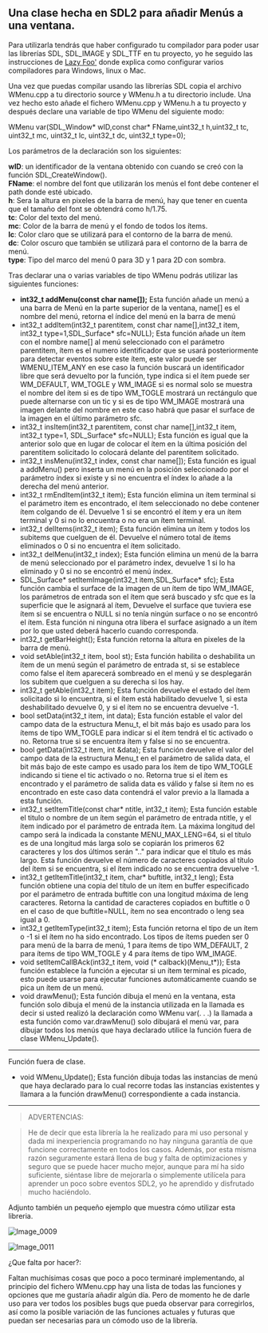## Una clase hecha en SDL2 para añadir Menús a una ventana.
Para utilizarla tendrás que haber configurado tu compilador para poder usar las librerías SDL, SDL_IMAGE y SDL_TTF en tu proyecto, yo he seguido las instrucciones de [Lazy Foo'](https://lazyfoo.net/tutorials/SDL/01_hello_SDL/index.php) donde explica como configurar varios compiladores para Windows, linux o Mac.
 
Una vez que puedas compilar usando las librerías SDL copia el archivo WMenu.cpp a tu directorio source y WMenu.h a tu directorio include.
Una vez hecho esto añade el fichero WMenu.cpp y WMenu.h a tu proyecto y después declare una variable de tipo WMenu del siguiente modo:

WMenu var(SDL_Window* wID,const char* FName,uint32_t h,uint32_t tc, uint32_t mc, uint32_t lc, uint32_t dc, uint32_t type=0);

Los parámetros de la declaración son los siguientes:

  **wID**: un identificador de la ventana obtenido con cuando se creó con la función SDL_CreateWindow().  
  **FName**: el nombre del font que utilizarán los menús el font debe contener el path donde esté ubicado.  
  **h**: Sera la altura en pixeles de la barra de menú, hay que tener en cuenta que el tamaño del font se obtendrá como h/1.75.  
  **tc**: Color del texto del menú.  
  **mc**: Color de la barra de menú y el fondo de todos los ítems.  
  **lc**: Color claro que se utilizará para el contorno de la barra de menú.  
  **dc**: Color oscuro que también se utilizará para el contorno de la barra de menú.  
  **type**: Tipo del marco del menú 0 para 3D y 1 para 2D con sombra.
  
Tras declarar una o varias variables de tipo WMenu podrás utilizar las siguientes funciones:
  -	**int32_t addMenu(const char name[]);**
			Esta función añade un menú a una barra de Menú en la parte superior de la ventana, name[] es el nombre del menú, retorna el índice del menú en la barra de menú
  -	int32_t addItem(int32_t parentitem, const char name[],int32_t item, int32_t type=1,SDL_Surface* sfc=NULL);
			Esta función añade un ítem con el nombre name[] al menú seleccionado con el parámetro parentitem, ítem es el numero identificador que se usará posteriormente para detectar eventos sobre este ítem, este valor puede ser WMENU_ITEM_ANY en ese caso la función buscará un identificador libre que será devuelto por la función, type indica si el ítem puede ser WM_DEFAULT, WM_TOGLE y WM_IMAGE si es normal solo se muestra el nombre del ítem si es de tipo WM_TOGLE mostrará un rectángulo que puede alternarse con un tic y si es de tipo WM_IMAGE mostrará una imagen delante del nombre en este caso habrá que pasar el surface de la imagen en el último parámetro sfc.
  -	int32_t insItem(int32_t parentitem, const char name[],int32_t item, int32_t type=1, SDL_Surface* sfc=NULL);
			Esta función es igual que la anterior solo que en lugar de colocar el ítem en la última posición del parentitem solicitado lo colocará delante del parentitem solicitado.
  -	int32_t insMenu(int32_t index, const char name[]);
			Esta función es igual a addMenu() pero inserta un menú en la posición seleccionado por el parámetro índex si existe y si no encuentra el índex lo añade a la derecha del menú anterior.
  -	int32_t rmEndItem(int32_t item);
			Esta función elimina un ítem terminal si el parámetro ítem es encontrado, el ítem seleccionado no debe contener ítem colgando de él. Devuelve 1 si se encontró el ítem y era un ítem terminal y 0 si no lo encuentra o no era un ítem terminal.
  -	int32_t delItems(int32_t item);
			Esta función elimina un ítem y todos los subitems que cuelguen de él. Devuelve el número total de ítems eliminados o 0 si no encuentra el ítem solicitado.
  -	int32_t delMenu(int32_t index);
			Esta función elimina un menú de la barra de menú seleccionado por el parámetro índex, devuelve 1 si lo ha eliminado y 0 si no se encontró el menú índex.
  -	SDL_Surface* setItemImage(int32_t item,SDL_Surface* sfc);
			Esta función cambia el surface de la imagen de un ítem de tipo WM_IMAGE, los parámetros de entrada son el ítem que será buscado y sfc que es la superficie que le asignará al ítem, Devuelve el surface que tuviera ese ítem si se encuentra o NULL si no tenía ningún surface o no se encontró el ítem. Esta función ni ninguna otra libera el surface asignado a un ítem por lo que usted deberá hacerlo cuando corresponda.
  -	int32_t getBarHeight();
			Esta función retorna la altura en pixeles de la barra de menú.
  -	void setAble(int32_t item, bool st);
			Esta función habilita o deshabilita un ítem de un menú según el parámetro de entrada st, si se establece como false el ítem aparecerá sombreado en el menú y se desplegarán los subitem que cuelguen a su derecha si los hay.
  -	int32_t getAble(int32_t item);
			Esta función devuelve el estado del ítem solicitado si lo encuentra, si el ítem está habilitado devuelve 1, si esta deshabilitado devuelve 0, y si el ítem no se encuentra devuelve -1.
  -	bool setData(int32_t item, int data);
			Esta función estable el valor del campo data de la estructura Menu_t, el bit más bajo es usado para los ítems de tipo WM_TOGLE para indicar si el ítem tendrá el tic activado o no. Retorna true si se encuentra ítem y false si no se encuentra.
  -	bool getData(int32_t item, int &data);
			Esta función devuelve el valor del campo data de la estructura Menu_t en el parámetro de salida data, el bit más bajo de este campo es usado para los ítem de tipo WM_TOGLE indicando si tiene el tic activado o no. Retorna true si el ítem es encontrado y el parámetro de salida data es válido y false si ítem no es encontrado en este caso data contendrá el valor previo a la llamada a esta función.
  -	int32_t setItemTitle(const char* ntitle, int32_t item);
			Esta función estable el titulo o nombre de un ítem según el parámetro de entrada ntitle, y el ítem indicado por el parámetro de entrada ítem. La máxima longitud del campo será la indicada la constante MENU_MAX_LENG=64, si el título es de una longitud más larga solo se copiarán los primeros 62 caracteres y los dos últimos serán ".." para indicar que el título es más largo. Esta función devuelve el número de caracteres copiados al título del ítem si se encuentra, si el ítem indicado no se encuentra devuelve -1.
  -	int32_t getItemTitle(int32_t item, char* buftitle, int32_t leng);
			Esta función obtiene una copia del título de un ítem en buffer especificado por el parámetro de entrada buftitle con una longitud máxima de leng caracteres. Retorna la cantidad de caracteres copiados en buftitle o 0 en el caso de que buftitle=NULL, ítem no sea encontrado o leng sea igual a 0.
  -	int32_t getItemType(int32_t item); Esta función retorna el tipo de un ítem o -1 si el ítem no ha sido encontrado. Los tipos de ítems pueden ser 0 para menú de la barra de menú, 1 para ítems de tipo WM_DEFAULT, 2 para ítems de tipo WM_TOGLE y 4 para ítems de tipo WM_IMAGE.
  -	void setItemCallBAck(int32_t item, void (* calback)(Menu_t*));
			Esta función establece la función a ejecutar si un ítem terminal es picado, esto puede usarse para ejecutar funciones automáticamente cuando se pica un ítem de un menú.
  -	void drawMenu();
			Esta función dibuja el menú en la ventana, esta función solo dibuja el menú de la instancia utilizada en la llamada es decir si usted realizó la declaración como WMenu var(. . .) la llamada a esta función como var.drawMenu() solo dibujará el menú var, para dibujar todos los menús que haya declarado utilice la función fuera de clase WMenu_Update().
---------------------------------------------------------------------------------------------------
Función fuera de clase.
  -	void WMenu_Update();
			Esta función dibuja todas las instancias de menú que haya declarado para lo cual recorre todas las instancias existentes y llamara a la función drawMenu() correspondiente a cada instancia.

---------------------------------------------------------------------------------------------------
> ADVERTENCIAS:

> He de decir que esta librería la he realizado para mi uso personal y dada mi inexperiencia programando no hay ninguna garantía de que funcione correctamente en todos los casos.
 Además, por esta misma razón seguramente estará llena de bug y falta de optimizaciones y seguro que se puede hacer mucho mejor, aunque para mí ha sido suficiente, siéntase libre de mejorarla o simplemente utilícela para aprender un poco sobre eventos SDL2, yo he aprendido y disfrutado mucho haciéndolo.
 
 Adjunto también un pequeño ejemplo que muestra cómo utilizar esta libreria.
 
![Image_0009](https://github.com/bacteriu/SDL2_WMENU/assets/66980919/6b8be19f-7fe6-4fe1-91b6-6bb97191a8d9)

![Image_0011](https://github.com/bacteriu/SDL2_WMENU/assets/66980919/3381b86b-6b9b-44d3-b9ed-f3493be5c1fd)

¿Que falta por hacer?:

Faltan muchísimas cosas que poco a poco terminaré implementando, al principio del fichero WMenu.cpp hay una lista de todas las funciones y opciones que me gustaría añadir algún día. Pero de momento he de darle uso para ver todos los posibles bugs que pueda observar para corregirlos, así como la posible variación de las funciones actuales y futuras que puedan ser necesarias para un cómodo uso de la librería.
